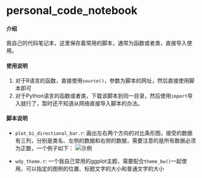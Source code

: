 # personal_code_notebook

#### 介绍
我自己的代码笔记本，这里保存着常用的脚本，通常为函数或者类，直接导入使用。

#### 使用说明

1.  对于R语言的函数，直接使用`source()`，参数为脚本的网址，然后直接使用脚本即可
2.  对于Python语言的函数或者类，下载该脚本到同一目录，然后使用`import`导入就行了，暂时还不知道从网络直接导入脚本的办法。

#### 脚本说明
- `plot_bi_directional_bar.r`: 画出左右两个方向的对比条形图，接受的数据有三列，分别是类名、左侧的数据和右侧的数据，需要注意的是所有数据必须为正数，一个例子如下：
    ![示例](https://gitee.com/eastsunw/personal_code_notebook/raw/master/assets/motif_top20_disrupt_gain_and_loss.png)

- `wdy_theme.r`: 一个我自己常用的ggplot主题，需要配合`theme_bw()`一起使用，可以指定的图例的位置、标题文字的大小和普通文字的大小
